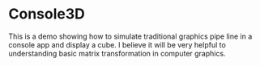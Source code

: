 Console3D
=========

This is a demo showing how to simulate traditional graphics pipe line in a console app and display a cube. I believe it will be very helpful to understanding basic matrix transformation in computer graphics.